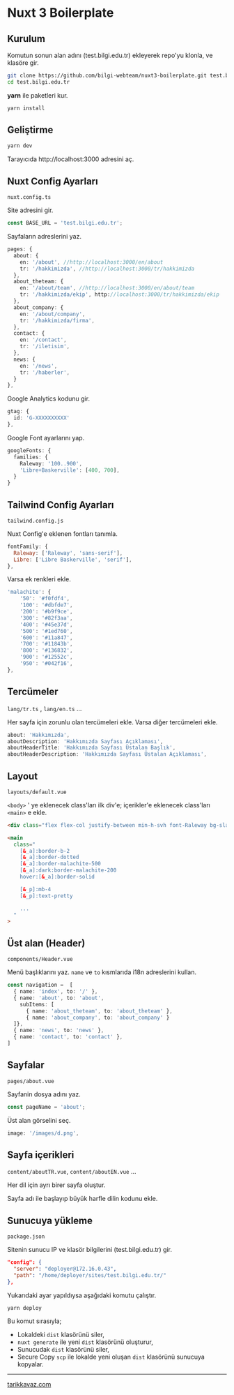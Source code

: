 # Nuxt 3 Boilerplate


## Kurulum

Komutun sonun alan adını (test.bilgi.edu.tr) ekleyerek repo'yu klonla, ve klasöre gir.

```bash
git clone https://github.com/bilgi-webteam/nuxt3-boilerplate.git test.bilgi.edu.tr
cd test.bilgi.edu.tr
```

**yarn** ile paketleri kur.

```bash
yarn install
```

## Geliştirme

```bash
yarn dev
```
Tarayıcıda http://localhost:3000 adresini aç.


## Nuxt Config Ayarları

`nuxt.config.ts`

Site adresini gir.

```ts
const BASE_URL = 'test.bilgi.edu.tr'; 
```

Sayfaların adreslerini yaz.

```ts
pages: {
  about: {
    en: '/about', //http://localhost:3000/en/about
    tr: '/hakkimizda', //http://localhost:3000/tr/hakkimizda
  },
  about_theteam: {
    en: '/about/team', //http://localhost:3000/en/about/team
    tr: '/hakkimizda/ekip', http://localhost:3000/tr/hakkimizda/ekip
  },
  about_company: {
    en: '/about/company',
    tr: '/hakkimizda/firma',
  },
  contact: {
    en: '/contact',
    tr: '/iletisim',
  },
  news: {
    en: '/news',
    tr: '/haberler',
  }
},
```

Google Analytics kodunu gir.

```ts
gtag: {
  id: 'G-XXXXXXXXXX'
},
```

Google Font ayarlarını yap.

```ts
googleFonts: {
  families: {
    Raleway: '100..900',
    'Libre+Baskerville': [400, 700],
  }
}
```

## Tailwind Config Ayarları

`tailwind.config.js`

Nuxt Config'e eklenen fontları tanımla.

```js
fontFamily: {
  Raleway: ['Raleway', 'sans-serif'],
  Libre: ['Libre Baskerville', 'serif'],
},
```

Varsa ek renkleri ekle.

```js
'malachite': {
    '50': '#f0fdf4',
    '100': '#dbfde7',
    '200': '#b9f9ce',
    '300': '#82f3aa',
    '400': '#45e37d',
    '500': '#1ed760',
    '600': '#11a847',
    '700': '#11843b',
    '800': '#136832',
    '900': '#12552c',
    '950': '#042f16',
},
```

## Tercümeler

`lang/tr.ts` , `lang/en.ts` ...

Her sayfa için zorunlu olan tercümeleri ekle. Varsa diğer tercümeleri ekle.

```ts
about: 'Hakkımızda',
aboutDescription: 'Hakkımızda Sayfası Açıklaması',
aboutHeaderTitle: 'Hakkımızda Sayfası Üstalan Başlık',
aboutHeaderDescription: 'Hakkımızda Sayfası Üstalan Açıklaması',
```

## Layout

`layouts/default.vue`

`<body>` ' ye eklenecek class'ları ilk div'e; içerikler'e eklenecek class'ları `<main>` e ekle. 

```html
<div class="flex flex-col justify-between min-h-svh font-Raleway bg-slate-100 dark:bg-slate-900 text-slate-900 dark:text-slate-200">
```

```html
<main 
  class="
    [&_a]:border-b-2 
    [&_a]:border-dotted
    [&_a]:border-malachite-500 
    [&_a]:dark:border-malachite-200 
    hover:[&_a]:border-solid

    [&_p]:mb-4
    [&_p]:text-pretty

    ...
  "
>
```

## Üst alan (Header)

`components/Header.vue` 

Menü başlıklarını yaz. `name` ve `to` kısmlarıda i18n adreslerini kullan. 

```ts
const navigation =  [
  { name: 'index', to: '/' },
  { name: 'about', to: 'about', 
    subItems: [
      { name: 'about_theteam', to: 'about_theteam' },
      { name: 'about_company', to: 'about_company' }
  ]},
  { name: 'news', to: 'news' },
  { name: 'contact', to: 'contact' },
]
```

## Sayfalar

`pages/about.vue`

Sayfanin dosya adını yaz.

```ts
const pageName = 'about'; 
```

Üst alan görselini seç.

```ts
image: '/images/d.png',
```

## Sayfa içerikleri

`content/aboutTR.vue`, `content/aboutEN.vue` ...

Her dil için ayrı birer sayfa oluştur. 

Sayfa adı ile başlayıp büyük harfle dilin kodunu ekle.

## Sunucuya yükleme

`package.json` 

Sitenin sunucu IP ve klasör bilgilerini (test.bilgi.edu.tr) gir.

```json
"config": {
  "server": "deployer@172.16.0.43",
  "path": "/home/deployer/sites/test.bilgi.edu.tr/"
},
```

Yukarıdaki ayar yapıldıysa aşağıdaki komutu çalıştır.

```bash
yarn deploy
```

Bu komut sırasıyla;

- Lokaldeki `dist` klasörünü siler,
- `nuxt generate` ile yeni `dist` klasörünü oluşturur, 
- Sunucudak  `dist` klasörünü siler,
- Secure Copy `scp` ile lokalde yeni oluşan `dist` klasörünü sunucuya kopyalar. 



---

[tarikkavaz.com](https://tarikkavaz.com) 
